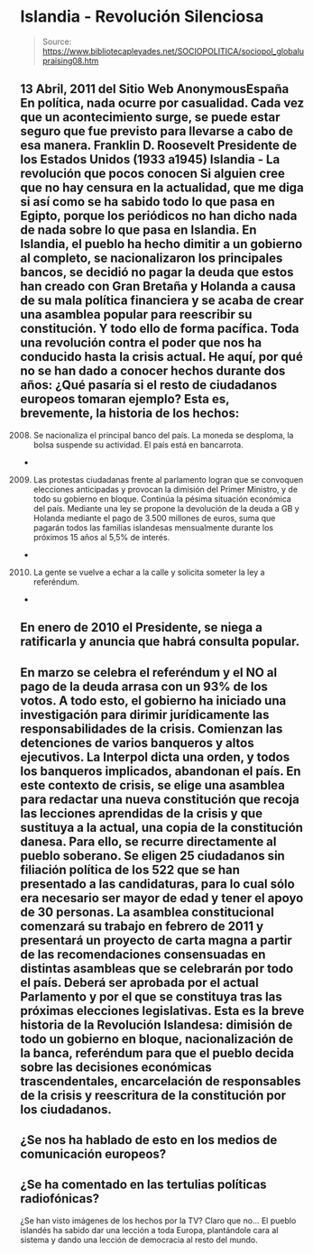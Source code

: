 # Islandia - Revolución Silenciosa

> Source: https://www.bibliotecapleyades.net/SOCIOPOLITICA/sociopol_globalupraising08.htm

13 Abril, 2011
del Sitio Web
AnonymousEspaña
En política, nada ocurre por
casualidad. Cada vez que un acontecimiento surge, se puede estar
seguro que fue previsto para llevarse a cabo de esa manera.
Franklin D.
Roosevelt
Presidente de los Estados
Unidos (1933 a1945)
Islandia - La
revolución que pocos conocen
Si alguien cree que no hay censura en la actualidad, que me diga si así como
se ha sabido todo lo que pasa en Egipto, porque los periódicos no han dicho
nada de nada sobre
lo que pasa en Islandia.
En Islandia, el pueblo ha hecho dimitir a un
gobierno al completo, se nacionalizaron los principales bancos, se decidió
no pagar la deuda que estos han creado con Gran Bretaña y Holanda a causa de
su mala política financiera y se acaba de crear una asamblea popular para
reescribir su constitución.
Y todo ello de forma pacífica. Toda una revolución contra el poder que nos
ha conducido hasta la crisis actual.
He aquí, por qué no se han dado a conocer hechos durante dos años:
¿Qué pasaría si el resto de ciudadanos
europeos tomaran ejemplo?
Esta es, brevemente, la historia de los hechos:
-
2008. Se nacionaliza el principal banco del
país. La moneda se desploma, la bolsa suspende su actividad. El país
está en bancarrota.
-
2009. Las protestas ciudadanas frente al parlamento logran que se
convoquen elecciones anticipadas y provocan la dimisión del Primer
Ministro, y de todo su gobierno en bloque. Continúa la pésima situación
económica del país.
Mediante una ley se propone la devolución de la deuda a GB y Holanda
mediante el pago de 3.500 millones de euros, suma que pagarán todos las
familias islandesas mensualmente durante los próximos 15 años al 5,5% de
interés.
-
2010. La gente se vuelve a echar a la calle y solicita someter la ley a
referéndum.
-
En enero de 2010 el Presidente, se niega a ratificarla y anuncia que
habrá consulta popular.
-
En marzo se celebra el referéndum y el
NO al pago de la deuda arrasa con
un 93% de los votos.
A todo esto, el gobierno ha iniciado una investigación para dirimir
jurídicamente las responsabilidades de
la crisis. Comienzan las
detenciones de varios banqueros y altos ejecutivos. La Interpol dicta
una orden, y todos los banqueros implicados, abandonan el país.
En este contexto de crisis, se elige una
asamblea para redactar una nueva constitución que recoja las lecciones
aprendidas de la crisis y que sustituya a la actual, una copia de la
constitución danesa.
Para ello, se recurre directamente al pueblo soberano. Se eligen 25
ciudadanos sin filiación política de los 522 que se han presentado a las
candidaturas, para lo cual sólo era necesario ser mayor de edad y tener el
apoyo de 30 personas.
La asamblea constitucional comenzará su trabajo en febrero de 2011 y
presentará un proyecto de carta magna a partir de las recomendaciones
consensuadas en distintas asambleas que se celebrarán por todo el país.
Deberá ser aprobada por el actual Parlamento y por el que se constituya tras
las próximas elecciones legislativas.
Esta es la breve historia de la Revolución Islandesa:
dimisión de todo un
gobierno en bloque, nacionalización de la banca, referéndum para que el
pueblo decida sobre las decisiones económicas trascendentales, encarcelación
de responsables de la crisis y reescritura de la constitución por los
ciudadanos.
-
¿Se nos ha hablado de esto en los medios
de comunicación europeos?
-
¿Se ha comentado en las tertulias
políticas radiofónicas?
-
¿Se han visto imágenes de los hechos por
la TV?
Claro que no...
El pueblo islandés ha sabido dar una lección a toda Europa, plantándole cara
al sistema y dando una lección de democracia al resto del mundo.
